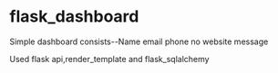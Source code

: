 # flask_dashboard
Simple dashboard 
consists--Name
         email
         phone no
         website
         message
         
Used flask api,render_template and flask_sqlalchemy
          
